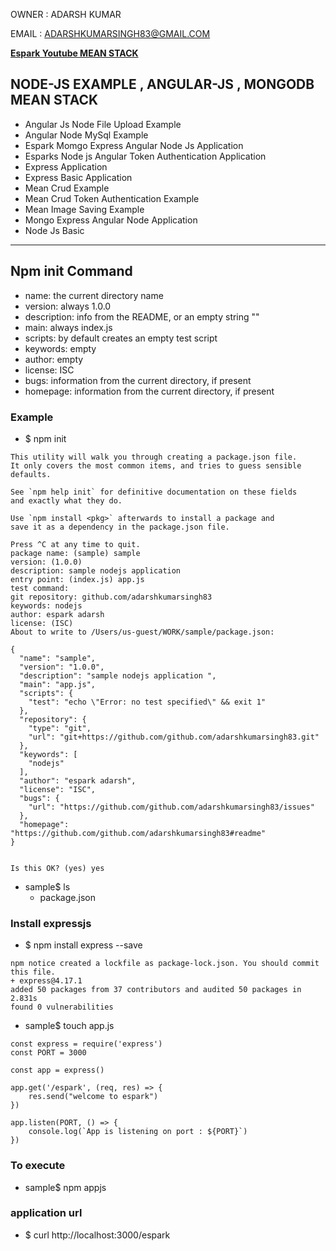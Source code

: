 
OWNER : ADARSH KUMAR 

EMAIL : ADARSHKUMARSINGH83@GMAIL.COM


**[Espark Youtube MEAN STACK ](https://www.youtube.com/playlist?list=PLBH_SvM38ibH1aaaXBmQd6SzXO3TXutLy)**

NODE-JS EXAMPLE , ANGULAR-JS , MONGODB MEAN STACK
---------------------------------------------

- Angular Js Node File Upload Example	
- Angular Node MySql Example	
- Espark Momgo Express Angular Node Js Application	
- Esparks Node js Angular Token Authentication Application
- Express Application	
- Express Basic Application	
- Mean Crud Example	
- Mean Crud Token Authentication Example	
- Mean Image Saving Example
- Mongo Express Angular Node Application	
- Node Js Basic

---

## Npm init Command 
* name: the current directory name
* version: always 1.0.0
* description: info from the README, or an empty string ""
* main: always index.js
* scripts: by default creates an empty test script
* keywords: empty
* author: empty
* license: ISC
* bugs: information from the current directory, if present
* homepage: information from the current directory, if present

### Example 
* $ npm init 
```
This utility will walk you through creating a package.json file.
It only covers the most common items, and tries to guess sensible defaults.

See `npm help init` for definitive documentation on these fields
and exactly what they do.

Use `npm install <pkg>` afterwards to install a package and
save it as a dependency in the package.json file.

Press ^C at any time to quit.
package name: (sample) sample
version: (1.0.0) 
description: sample nodejs application 
entry point: (index.js) app.js
test command: 
git repository: github.com/adarshkumarsingh83
keywords: nodejs
author: espark adarsh 
license: (ISC) 
About to write to /Users/us-guest/WORK/sample/package.json:

{
  "name": "sample",
  "version": "1.0.0",
  "description": "sample nodejs application ",
  "main": "app.js",
  "scripts": {
    "test": "echo \"Error: no test specified\" && exit 1"
  },
  "repository": {
    "type": "git",
    "url": "git+https://github.com/github.com/adarshkumarsingh83.git"
  },
  "keywords": [
    "nodejs"
  ],
  "author": "espark adarsh",
  "license": "ISC",
  "bugs": {
    "url": "https://github.com/github.com/adarshkumarsingh83/issues"
  },
  "homepage": "https://github.com/github.com/adarshkumarsingh83#readme"
}


Is this OK? (yes) yes
```
* sample$ ls 
  * package.json

### Install expressjs 
* $ npm install express --save 
```
npm notice created a lockfile as package-lock.json. You should commit this file.
+ express@4.17.1
added 50 packages from 37 contributors and audited 50 packages in 2.831s
found 0 vulnerabilities
```

* sample$ touch app.js 
```
const express = require('express')
const PORT = 3000

const app = express()

app.get('/espark', (req, res) => {
    res.send("welcome to espark")
})

app.listen(PORT, () => {
    console.log(`App is listening on port : ${PORT}`)
})
```

### To execute 
* sample$ npm appjs 

### application url 
* $ curl http://localhost:3000/espark